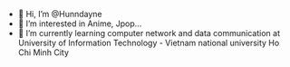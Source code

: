 - 👋 Hi, I’m @Hunndayne
- 👀 I’m interested in Anime, Jpop...
- 🌱 I’m currently learning computer network and data communication at University of Information Technology - Vietnam national university Ho Chi Minh City
<!---
Hunndayne/Hunndayne is a ✨ special ✨ repository because its `README.md` (this file) appears on your GitHub profile.
You can click the Preview link to take a look at your changes.
--->
